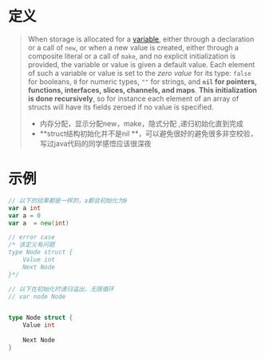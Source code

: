 # 定义

> When storage is allocated for a [variable](https://golang.org/ref/spec#Variables), either through a declaration or a call of `new`, or when a new value is created, either through a composite literal or a call of `make`, and no explicit initialization is provided, the variable or value is given a default value. Each element of such a variable or value is set to the *zero value* for its type: `false` for booleans, `0` for numeric types, `""` for strings, and **`nil` for pointers, functions, interfaces, slices, channels, and maps**. **This initialization is done recursively**, so for instance each element of an array of structs will have its fields zeroed if no value is specified.
>
> - 内存分配，显示分配new，make，隐式分配  ,递归初始化直到完成
> - **struct结构初始化并不是nil **，可以避免很好的避免很多非空校验，写过java代码的同学感悟应该很深夜





# 示例

```go
// 以下的结果都是一样的，a都会初始化为0
var a int 
var a = 0
var a  = new(int)
```



```go
// error case
/* 该定义有问题
type Node struct {
    Value int
    Next Node
}*/

// 以下在初始化时递归溢出，无限循环
// var node Node


type Node struct {
    Value int
    
    Next Node
}
```







